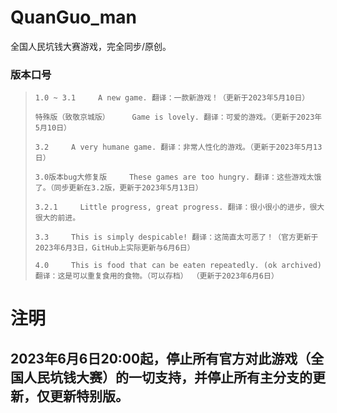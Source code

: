 # QuanGuo_man
全国人民坑钱大赛游戏，完全同步/原创。

### 版本口号
> ```
> 1.0 ~ 3.1     A new game. 翻译：一款新游戏！（更新于2023年5月10日）
> 
> 特殊版（致敬京城版）     Game is lovely. 翻译：可爱的游戏。（更新于2023年5月10日）
> 
> 3.2     A very humane game. 翻译：非常人性化的游戏。（更新于2023年5月13日）
> 
> 3.0版本bug大修复版     These games are too hungry. 翻译：这些游戏太饿了。（同步更新在3.2版，更新于2023年5月13日）
> 
> 3.2.1     Little progress, great progress. 翻译：很小很小的进步，很大很大的前进。
> 
> 3.3     This is simply despicable! 翻译：这简直太可恶了！（官方更新于2023年6月3日，GitHub上实际更新与6月6日）
> 
> 4.0     This is food that can be eaten repeatedly. (ok archived) 翻译：这是可以重复食用的食物。（可以存档） （更新于2023年6月6日）
>

# 注明
## 2023年6月6日20:00起，停止所有官方对此游戏（全国人民坑钱大赛）的一切支持，并停止所有主分支的更新，仅更新特别版。
